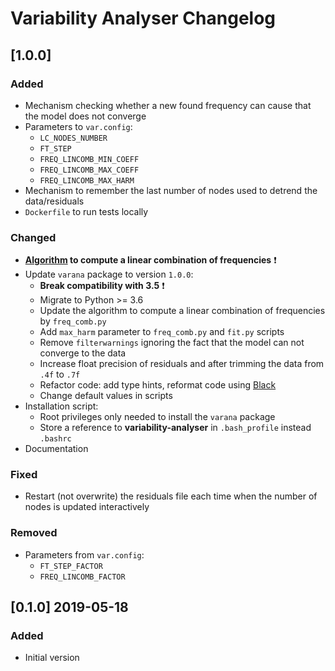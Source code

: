 # Variability Analyser Changelog
## [1.0.0]
### Added
* Mechanism checking whether a new found frequency can cause that the model does not converge
* Parameters to `var.config`:
  * `LC_NODES_NUMBER`
  * `FT_STEP`
  * `FREQ_LINCOMB_MIN_COEFF`
  * `FREQ_LINCOMB_MAX_COEFF`
  * `FREQ_LINCOMB_MAX_HARM`
* Mechanism to remember the last number of nodes used to detrend the data/residuals
* `Dockerfile` to run tests locally

### Changed
* **[Algorithm] to compute a linear combination of frequencies** :exclamation:
* Update `varana` package to version `1.0.0`:
  * **Break compatibility with 3.5** :exclamation:
  * Migrate to Python >= 3.6
  * Update the algorithm to compute a linear combination of frequencies by `freq_comb.py`
  * Add `max_harm` parameter to `freq_comb.py` and `fit.py` scripts
  * Remove `filterwarnings` ignoring the fact that the model can not converge to the data
  * Increase float precision of residuals and after trimming the data from `.4f` to `.7f`
  * Refactor code: add type hints, reformat code using [Black]
  * Change default values in scripts
* Installation script:
  * Root privileges only needed to install the `varana` package
  * Store a reference to **variability-analyser** in `.bash_profile` instead `.bashrc`
* Documentation

### Fixed
* Restart (not overwrite) the residuals file each time when the number of nodes is updated interactively

### Removed
* Parameters from `var.config`:
  * `FT_STEP_FACTOR`
  * `FREQ_LINCOMB_FACTOR`

## [0.1.0] 2019-05-18
### Added
* Initial version

[Algorithm]: doc/usage.md#frequencies
[Black]: https://github.com/psf/black
